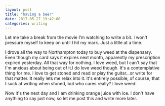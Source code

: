 ```yaml
---
layout: post
title: "having a beer"
date: 2017-05-27 19:42:00
categories: writing
---
```

 Let me take a break from the movie I'm watching to write a bit. I won't pressure myself to keep on until I hit my mark. Just a little at a time.

 I drove all the way to Northampton today to buy weed at the dispensary. Even though my card says it expires next month, apparently my prescription expired yesterday. All that way for nothing. I love weed, but I can't say that I'm anxious about being out of it.I do love weed though. It's a contemplative thing for me. I love to get stoned and read or play the guitar...or write for that matter. It really lets me relax into it. It's entirely possible, of course, that I suck at writing when stoned, but who cares really? I love weed.

 Now it's the next day and I am drinking orange juice with ice. I don't have anything to say just now, so let me post this and write more later.
